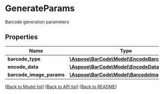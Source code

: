 # GenerateParams

Barcode generation parameters

## Properties
Name | Type | Description | Notes
---- | ---- | ----------- | -----
**barcode_type** | [**\Aspose\BarCode\Model\EncodeBarcodeType**](EncodeBarcodeType.md) |  | 
**encode_data** | [**\Aspose\BarCode\Model\EncodeData**](EncodeData.md) |  | 
**barcode_image_params** | [**\Aspose\BarCode\Model\BarcodeImageParams**](BarcodeImageParams.md) |  | [optional] 

[[Back to Model list]](../../README.md#documentation-for-models) [[Back to API list]](../../README.md#documentation-for-api-endpoints) [[Back to README]](../../README.md)


